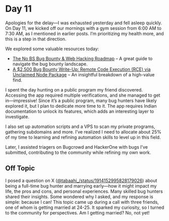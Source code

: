 # Day 11

Apologies for the delay—I was exhausted yesterday and fell asleep quickly. On Day 11, we kicked off our mornings with a gym session from 6:00 AM to 7:30 AM, as I mentioned in earlier posts. I’m prioritizing my health more, and this is a step in that direction.

We explored some valuable resources today:
- [The No BS Bug Bounty & Web Hacking Roadmap](https://www.youtube.com/watch?v=AMQq06WUMVk) – A great guide to navigate the bug bounty landscape.
- [A $2,500 Bug Bounty Write-Up: Remote Code Execution (RCE) via Unclaimed Node Package](https://medium.com/@p0lyxena/2-500-bug-bounty-write-up-remote-code-execution-rce-via-unclaimed-node-package-6b9108d10643) – An insightful breakdown of a high-value find.

I spent the day hunting on a public program my friend discovered. Accessing the app required multiple verifications, and she managed to get in—impressive! Since it’s a public program, many bug hunters have likely explored it, but I plan to dedicate more time to it. The app requires Indian documentation to unlock its features, which adds an interesting layer to investigate.

I also set up automation scripts and a VPS to scan my private programs, gathering subdomains and more. I’ve realized I need to allocate about 25% of my time to learning and refining automation skills to level up in this field.

Later, I assisted triagers on Bugcrowd and HackerOne with bugs I’ve submitted, contributing to the community while refining my own work.

## Off Topic

I posed a question on X ([@tabaahi_/status/1914152995828179026](https://x.com/tabaahi_/status/1914152995828179026)) about being a full-time bug hunter and marrying early—how it might impact my life, the pros and cons, and personal experiences. Many skilled bug hunters shared their insights. Some wondered why I asked, and my response is simple: because I can! This topic came up during a call with three friends, one of whom is getting married at 24-25. It sparked my curiosity, so I turned to the community for perspectives. Am I getting married? No, not yet!
